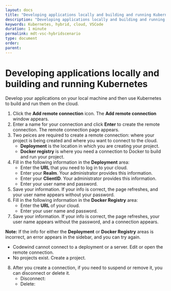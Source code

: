 ```yaml
---
layout: docs
title: "Developing applications locally and building and running Kubernetes"
description: "Developing applications locally and building and running Kubernetes"
keywords: Kubernetes, hybrid, cloud, VSCode
duration: 1 minute
permalink: mdt-vsc-hybridscenario
type: document
order:
parent:
---
```

# Developing applications locally and building and running Kubernetes
Develop your applications on your local machine and then use Kubernetes to build and run them on the cloud.

1. Click the **Add remote connection** icon. The **Add remote connection** window appears.
2. Enter a name for your connection and click **Enter** to create the remote connection. The remote connection page appears.
3. Two peices are required to create a remote connection: where your project is being created and where you want to connect to the cloud.
   - **Deployment** is the location in which you are creating your project.
   - **Docker registry** is where you need a connection to Docker to build and run your project.
4. Fill in the following information in the **Deployment** area:  
   - Enter the **URL** that you need to log in to your cloud.
   - Enter your **Realm**. Your administrator provides this information.
   - Enter your **ClientID**. Your administrator provides this information.
   - Enter your user name and password.
5. Save your information. If your info is correct, the page refreshes, and your user name appears without your password.
6. Fill in the following information in the **Docker Registry** area:
   - Enter the **URL** of your cloud.
   - Enter your user name and password.
7. Save your information. If your info is correct, the page refreshes, your user name appears without the password, and a connection appears.

**Note:** If the info for either the **Deployment** or **Docker Registry** areas is incorrect, an error appears in the sidebar, and you can try again.
- Codewind cannot connect to a deployment or a server. Edit or open the remote connection.
- No projects exist. Create a project.

8. After you create a connection, if you need to suspend or remove it, you can disconnect or delete it.
    - Disconnect:
    - Delete:
